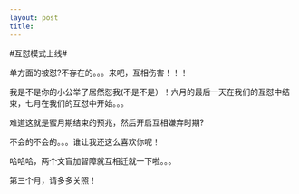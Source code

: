 ```yaml
---
layout: post
title: 
---
```


#互怼模式上线#

单方面的被怼?不存在的。。。来吧，互相伤害！！！

我是不是你的小公举了居然怼我(不是不是）！六月的最后一天在我们的互怼中结束，七月在我们的互怼中开始。。。

难道这就是蜜月期结束的预兆，然后开启互相嫌弃时期?

不会的不会的。。。谁让我还这么喜欢你呢！

哈哈哈，两个文盲加智障就互相迁就一下啦。。。

第三个月，请多多关照！

